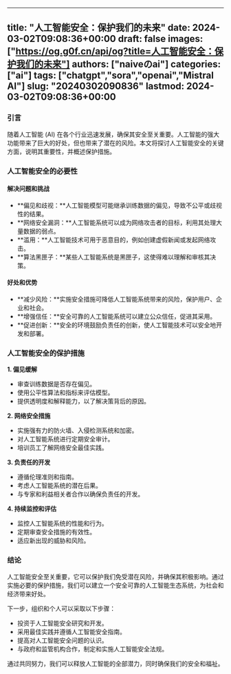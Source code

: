 
---
title: "人工智能安全：保护我们的未来"
date: 2024-03-02T09:08:36+00:00
draft: false
images: ["https://og.g0f.cn/api/og?title=人工智能安全：保护我们的未来"]
authors: ["naiveのai"]
categories: ["ai"]
tags: ["chatgpt","sora","openai","Mistral AI"]
slug: "20240302090836"
lastmod: 2024-03-02T09:08:36+00:00
---
### 引言

随着人工智能 (AI) 在各个行业迅速发展，确保其安全至关重要。人工智能的强大功能带来了巨大的好处，但也带来了潜在的风险。本文将探讨人工智能安全的关键方面，说明其重要性，并概述保护措施。

### 人工智能安全的必要性

#### 解决问题和挑战

* **偏见和歧视：**人工智能模型可能继承训练数据的偏见，导致不公平或歧视性的结果。
* **网络安全漏洞：**人工智能系统可以成为网络攻击者的目标，利用其处理大量数据的弱点。
* **滥用：**人工智能技术可用​​于恶意目的，例如创建虚假新闻或发起网络攻击。
* **算法黑匣子：**某些人工智能系统是黑匣子，这使得难以理解和审核其决策。

#### 好处和优势

* **减少风险：**实施安全措施可降低人工智能系统带来的风险，保护用户、企业和社会。
* **增强信任：**安全可靠的人工智能系统可以建立公众信任，促进其采用。
* **促进创新：**安全的环境鼓励负责任的创新，使人工智能技术可以安全地开发和部署。

### 人工智能安全的保护措施

**1. 偏见缓解**

* 审查训练数据是否存在偏见。
* 使用公平性算法和指标来评估模型。
* 提供透明度和解释能力，以了解决策背后的原因。

**2. 网络安全措施**

* 实施强有力的防火墙、入侵检测系统和加密。
* 对人工智能系统进行定期安全审计。
* 培训员工了解网络安全最佳实践。

**3. 负责任的开发**

* 遵循伦理准则和指南。
* 考虑人工智能系统的潜在后果。
* 与专家和利益相关者合作以确保负责任的开发。

**4. 持续监控和评估**

* 监控人工智能系统的性能和行为。
* 定期审查安全措施的有效性。
* 适应新出现的威胁和风险。

### 结论

人工智能安全至关重要，它可以保护我们免受潜在风险，并确保其积极影响。通过实施必要的保护措施，我们可以建立一个安全可靠的人工智能生态系统，为社会和经济带来好处。

下一步，组织和个人可以采取以下步骤：

* 投资于人工智能安全研究和开发。
* 采用最佳实践并遵循人工智能安全指南。
* 提高对人工智能安全问题的认识。
* 与政府和监管机构合作，制定和实施人工智能安全法规。

通过共同努力，我们可以释放人工智能的全部潜力，同时确保我们的安全和福祉。
